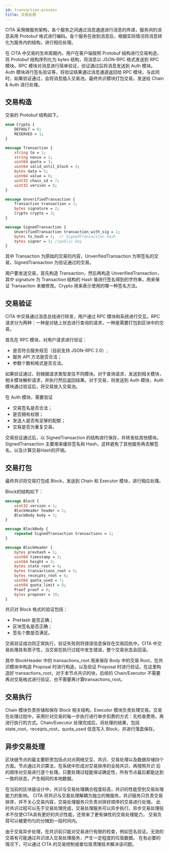 ```yaml
---
id: transaction-process
title: 交易处理
---
```


CITA 采用微服务架构，各个服务之间通过消息通道进行消息的传递，服务间的消息采用 Protobuf 格式进行编码。各个服务在收到消息后，根据实际情况将消息转化为服务内的结构，进行相应处理。

在 CITA 中交易的生命周期内，用户在客户端按照 Protobuf 结构进行交易构造，将 Protobuf 结构序列化为 bytes 结构，将消息以 JSON-RPC 格式发送到 RPC 模块。RPC 模块对消息进行简单验证，验证通过后将消息发送到 Auth 模块。Auth 模块进行签名验证等，将验证结果通过消息通道返回给 RPC 模块，与此同时，如果验证通过，会将消息插入交易池。最终共识模块打包交易，发送给 Chain & Auth 进行处理。

## 交易构造

交易的 Protobuf 结构如下。

```protobuf
enum Crypto {
    DEFAULT = 0;
    RESERVED = 1;
}

message Transaction {
    string to = 1;
    string nonce = 2;
    uint64 quota = 3;
    uint64 valid_until_block = 4;
    bytes data = 5;
    uint64 value = 6;
    uint32 chain_id = 7;
    uint32 version = 8;
}

message UnverifiedTransaction {
    Transaction transaction = 1;
    bytes signature = 2;
    Crypto crypto = 3;
}

message SignedTransaction {
    UnverifiedTransaction transaction_with_sig = 1;
    bytes tx_hash = 2;  // SignedTransaction hash
    bytes signer = 3; //public key
}
```

其中 Transaction 为原始的交易的内容，UnverifiedTransaction 为带签名的交易，SignedTransaction 为验证通过的交易。

用户要发送交易，首先构造 Transaction，然后再构造 UnverifiedTransaction，其中 signature 为 Transaction 结构的 Hash 值进行签名得到的字符串，用来保证 Transaction 未被修改。Crypto 用来表示使用的哪一种签名方法。

## 交易验证

CITA 中交易通过消息总线进行转发，用户通过 RPC 模块和系统进行交互。RPC 请求分为两种：一种是对链上状态进行查询的请求，一种是需要打包到区块中的交易。

首先在 RPC 模块，对用户请求进行验证：

* 是否符合服务规范（目前支持 JSON-RPC 2.0）;
* 服务 API 方法是否合法；
* 参数个数和格式是否合法。

如果验证通过，则根据请求类型发往不同模块。对于查询请求，发送到相关模块，相关模块解析请求，并执行然后返回结果。对于交易，则发送到 Auth 模块，Auth 模块通过验证后，将交易放入交易池。

在 Auth 模块，需要验证

* 交易签名是否合法；
* 是否拥有权限；
* 发送人是否有足够的配额；
* 交易是否为重复交易。

交易验证通过后，以 SignedTransaction 的结构进行保存，并转发给其他模块。SignedTransaction 主要用来缓存签名和 Hash，这样避免了其他服务再去解签名，以及计算交易Hash的开销。

## 交易打包

最终共识将交易打包成 Block，发送到 Chain 和 Executor 模块，进行相应处理。

Block的结构如下：

```protobuf
message Block {
    uint32 version = 1;
    BlockHeader header = 2;
    BlockBody body = 3;
}

message BlockBody {
    repeated SignedTransaction transactions = 1;
}

message BlockHeader {
    bytes prevhash = 1;
    uint64 timestamp = 2;
    uint64 height = 3;
    bytes state_root = 4;
    bytes transactions_root = 5;
    bytes receipts_root = 6;
    uint64 quota_used = 7;
    uint64 quota_limit = 8;
    Proof proof = 9;
    bytes proposer = 10;
}
```

共识对 Block 格式的验证包括：

* PreHash 是否正确；
* 区块签名是否正确；
* 签名个数是否满足。

交易验证成功则正常执行，验证失败则将错误信息保存在交易回执中。CITA 中交易处理具有原子性，当交易在执行过程中发生错误，整个交易状态会回滚。

其中 BlockHeader 中的 transactions_root 用来保存 Body 中的交易 Root，在共识模块中构造 Proposal 时进行构造，以及验证 Proposal 时进行验证。在这里构造好 transactions_root，对于本节点共识的块，后续的 Chain/Executor 不需要再对交易格式进行验证，也不需要再计算transactions_root。

## 交易执行

Chain 模块负责存储和保存 Block 相关结构，Executor 模块负责处理交易。交易在处理过程中，采用针对交易的每一步执行进行单步扣费的方式：先检查费用，再进行执行的方式。Chain/Executor 处理完成后，将处理的结果，包括 state_root，receipts_root，quota_used 信息写入 Block，并进行落盘保存。

## 异步交易处理

区块链节点的最主要职责包括点对点网络交互、共识、交易处理以及数据存储四个方面。节点通过共识算法，在系统中形成对交易排序的全局共识，再按照共识 后的顺序对交易进行逐个处理。只要处理过程能保证确定性，所有节点最后都能达到一致的状态，产生相同的本地数据。

在当前的区块链设计中，共识与交易处理耦合程度较高，共识的性能受到交易处理能力的影响。 CITA 将共识与交易处理解耦为独立的微服务，共识服务只负责交易排序，并不关心交易内容，交易处理服务只负责对排好顺序的交易进行处理。 此时共识过程可以先于交易处理完成，交易处理服务可以异步执行。异步交易处理技术不仅使CITA具有更好的共识性能，还带来了更有弹性的交易处理能力， 交易负荷可以被更均匀的分摊到一段时间内。

由于交易异步处理，在共识前只能对交易进行有限的检查，例如签名验证。无效的交易有可能通过共识进入交易处理服务，产生一定程度的垃圾数据。 在有必要的情况下，可以通过 CITA 的交易控制或者垃圾清理技术解决该问题。